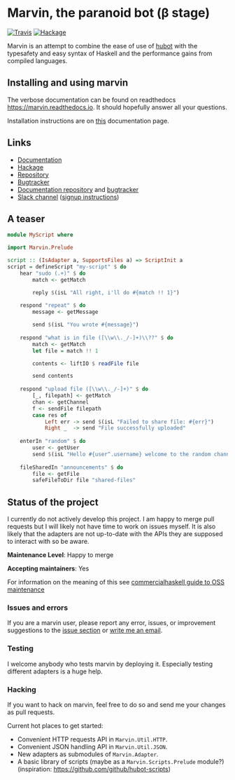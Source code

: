 # Marvin, the paranoid bot (β stage)

[![Travis](https://travis-ci.org/JustusAdam/marvin.svg?branch=master)](https://travis-ci.org/JustusAdam/marvin)
[![Hackage](https://img.shields.io/hackage/v/marvin.svg)](http://hackage.haskell.org/package/marvin)

Marvin is an attempt to combine the ease of use of [hubot](https://hubot.github.com) with the typesafety and easy syntax of Haskell and the performance gains from compiled languages.

## Installing and using marvin

The verbose documentation can be found on readthedocs https://marvin.readthedocs.io.
It should hopefully answer all your questions.

Installation instructions are on [this](http://marvin.readthedocs.io/en/latest/getting-started.html) documentation page.

## Links

- [Documentation](https://marvin.readthedocs.io)
- [Hackage](https://hackage.haskell.org/package/marvin)
- [Repository](https://github.com/JustusAdam/marvin)
- [Bugtracker](https://github.com/JustusAdam/marvin/issues)
- [Documentation repository](https://github.com/JustusAdam/marvin-docs) and [bugtracker](https://github.com/JustusAdam/marvin-docs/issues)
- [Slack channel][slack-channel] ([signup instructions](#testing-and-talking))

[slack-channel]: https://marvin-bot.slack.com

## A teaser

```Haskell
module MyScript where

import Marvin.Prelude

script :: (IsAdapter a, SupportsFiles a) => ScriptInit a
script = defineScript "my-script" $ do
    hear "sudo (.+)" $ do
        match <- getMatch

        reply $(isL "All right, i'll do #{match !! 1}")
    
    respond "repeat" $ do
        message <- getMessage

        send $(isL "You wrote #{message}")
    
    respond "what is in file ([\\w\\._/-]+)\\??" $ do
        match <- getMatch 
        let file = match !! 1

        contents <- liftIO $ readFile file

        send contents
    
    respond "upload file ([\\w\\._/-]+)" $ do
        [_, filepath] <- getMatch
        chan <- getChannel
        f <- sendFile filepath
        case res of
            Left err -> send $(isL "Failed to share file: #{err}")
            Right _  -> send "File successfully uploaded"
    
    enterIn "random" $ do
        user <- getUser
        send $(isL "Hello #{user^.username} welcome to the random channel!")
    
    fileSharedIn "announcements" $ do
        file <- getFile
        safeFileToDir file "shared-files"
```

## Status of the project

I currently do not actively develop this project. I am happy to merge pull requests but I will likely not have time to work on issues myself. It is also likely that the adapters are not up-to-date with the APIs they are supposed to interact with so be aware. 

**Maintenance Level**: Happy to merge

**Accepting maintainers**: Yes

For information on the meaning of this see [commercialhaskell guide to OSS maintenance](https://github.com/commercialhaskell/commercialhaskell/blob/master/guide/open-source-maintenance.md) 

### Issues and errors

If you are a marvin user, please report any error, issues, or improvement suggestions to the [issue section](https://github.com/JustusAdam/marvin/issues) or [write me an email](mailto:dev@justus.science).

### Testing

I welcome anybody who tests marvin by deploying it. 
Especially testing different adapters is a huge help.

### Hacking

If you want to hack on marvin, feel free to do so and send me your changes as pull requests.

Current hot places to get started:

- Convenient HTTP requests API in `Marvin.Util.HTTP`.
- Convenient JSON handling API in `Marvin.Util.JSON`.
- New adapters as submodules of `Marvin.Adapter`.
- A basic library of scripts (maybe as a `Marvin.Scripts.Prelude` module?) (inspiration: https://github.com/github/hubot-scripts)

